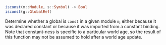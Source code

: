 ```julia
isconst(m::Module, s::Symbol) -> Bool
isconst(g::GlobalRef)
```

Determine whether a global is `const` in a given module `m`, either because it was declared constant or because it was imported from a constant binding. Note that constant-ness is specific to a particular world age, so the result of this function may not be assumed to hold after a world age update.
